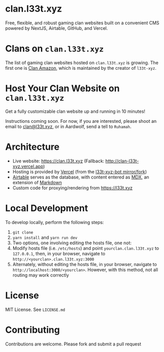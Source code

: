 # clan.l33t.xyz

Free, flexible, and robust gaming clan websites built on a convenient CMS powered by NextJS, Airtable, GitHub, and Vercel.

# Clans on `clan.l33t.xyz`

The list of gaming clan websites hosted on `clan.l33t.xyz` is growing. The first one is [Clan Amazon](https://amazon.clan.l33t.xyz), which is maintained by the creator of `l33t-xyz`.

# Host Your Clan Website on `clan.l33t.xyz`

Get a fully customizable clan website up and running in 10 minutes!

Instructions coming soon. For now, if you are interested, please shoot an email to <clan@l33t.xyz>, or in Aardwolf, send a tell to `Ruhamah`.

# Architecture

- Live website: <https://clan.l33t.xyz> (Fallback: <http://clan-l33t-xyz.vercel.app>)
- Hosting is provided by [Vercel](https://vercel.com) (from the [l33t-xyz-bot mirror/fork](https://github.com/l33t-xyz-bot/clan.l33t.xyz))
- [Airtable](https://airtable.com) serves as the database, with content entered as [MDX](https://mdxjs.com), an extension of [Markdown](https://en.wikipedia.org/wiki/Markdown)
- Custom code for proxying/rendering from <https://l33t.xyz>

# Local Development

To develop locally, perform the following steps:

1. `git clone`
1. `yarn install` and `yarn run dev`
1. Two options, one involving editing the hosts file, one not:
  1. Modify hosts file (i.e. `/etc/hosts`) and point `yourclan.clan.l33t.xyz` to `127.0.0.1`, then, in your browser, navigate to `http://<yourclan>.clan.l33t.xyz:3000`
  1. Alternately, without editing the hosts file, in your browser, navigate to `http://localhost:3000/<yourclan>`. However, with this method, not all routing may work correctly

# License

MIT License. See `LICENSE.md`

# Contributing

Contributions are welcome. Please fork and submit a pull request
